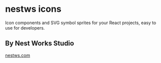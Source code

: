 # nestws icons
Icon components and SVG symbol sprites for your React projects, easy to use for developers.

## By Nest Works Studio
[nestws.com](https://www.nestws.com)
